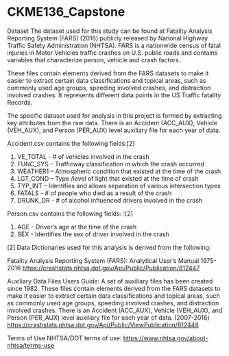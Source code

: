 # CKME136_Capstone

Dataset
The dataset used for this study can be found at Fatality Analysis Reporting System (FARS) (2016) publicly released by National Highway Traffic Safety Administration (NHTSA). FARS is a nationwide census of fatal injuries in Motor Vehicles traffic crashes on U.S. public roads and contains variables that characterize person, vehicle and crash factors. 

These files contain elements derived from the FARS datasets to make it easier to extract certain data classifications and topical areas, such as commonly used age groups, speeding involved crashes, and distraction involved crashes. It represents different data points in the US Traffic fatality Records.

The specific dataset used for analysis in this project is formed by extracting key attributes from the raw data. There is an Accident (ACC_AUX), Vehicle (VEH_AUX), and Person (PER_AUX) level auxiliary file for each year of data.

Accident.csv contains the following fields:[2] 
1.	VE_TOTAL - # of vehicles involved in the crash 
2.	FUNC_SYS – Trafficway classification in which the crash occurred
3.	WEATHER1 – Atmospheric condition that existed at the time of the crash 
4.	LGT_COND – Type /level of light that existed at the time of crash 
5.	TYP_INT – Identifies and allows separation of various intersection types
6.	FATALS - # of people who died as a result of the crash 
7.	DRUNK_DR - # of alcohol influenced drivers involved in the crash 

Person.csv contains the following fields: :[2]  
1.	AGE - Driver’s age at the time of the crash 
2.	SEX - Identifies the sex of driver involved in the crash 


[2] Data Dictionaries used for this analysis is derived from the following:

Fatality Analysis Reporting System (FARS): Analytical User’s Manual 1975-2016 https://crashstats.nhtsa.dot.gov/Api/Public/Publication/812447 

Auxiliary Data Files
Users Guide: A set of auxiliary files has been created since 1982. These files contain elements derived from the FARS datasets to make it easier to extract certain data classifications and topical areas, such as commonly used age groups, speeding involved crashes, and distraction involved crashes. There is an Accident (ACC_AUX), Vehicle (VEH_AUX), and Person (PER_AUX) level auxiliary file for each year of data.
(2007-2016) https://crashstats.nhtsa.dot.gov/Api/Public/ViewPublication/812448 

Terms of Use
NHTSA/DOT terms of use: https://www.nhtsa.gov/about-nhtsa/terms-use

